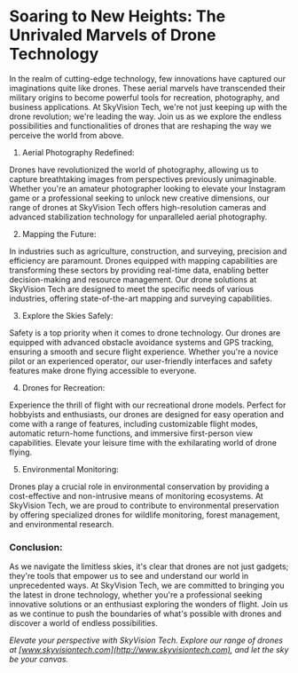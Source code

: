# Soaring to New Heights: The Unrivaled Marvels of Drone Technology

In the realm of cutting-edge technology, few innovations have captured our imaginations quite like drones. These aerial marvels have transcended their military origins to become powerful tools for recreation, photography, and business applications. At SkyVision Tech, we're not just keeping up with the drone revolution; we're leading the way. Join us as we explore the endless possibilities and functionalities of drones that are reshaping the way we perceive the world from above.

1. Aerial Photography Redefined:

Drones have revolutionized the world of photography, allowing us to capture breathtaking images from perspectives previously unimaginable. Whether you're an amateur photographer looking to elevate your Instagram game or a professional seeking to unlock new creative dimensions, our range of drones at SkyVision Tech offers high-resolution cameras and advanced stabilization technology for unparalleled aerial photography.

2. Mapping the Future:

In industries such as agriculture, construction, and surveying, precision and efficiency are paramount. Drones equipped with mapping capabilities are transforming these sectors by providing real-time data, enabling better decision-making and resource management. Our drone solutions at SkyVision Tech are designed to meet the specific needs of various industries, offering state-of-the-art mapping and surveying capabilities.

3. Explore the Skies Safely:

Safety is a top priority when it comes to drone technology. Our drones are equipped with advanced obstacle avoidance systems and GPS tracking, ensuring a smooth and secure flight experience. Whether you're a novice pilot or an experienced operator, our user-friendly interfaces and safety features make drone flying accessible to everyone.

4. Drones for Recreation:

Experience the thrill of flight with our recreational drone models. Perfect for hobbyists and enthusiasts, our drones are designed for easy operation and come with a range of features, including customizable flight modes, automatic return-home functions, and immersive first-person view capabilities. Elevate your leisure time with the exhilarating world of drone flying.

5. Environmental Monitoring:

Drones play a crucial role in environmental conservation by providing a cost-effective and non-intrusive means of monitoring ecosystems. At SkyVision Tech, we are proud to contribute to environmental preservation by offering specialized drones for wildlife monitoring, forest management, and environmental research.

### Conclusion:

As we navigate the limitless skies, it's clear that drones are not just gadgets; they're tools that empower us to see and understand our world in unprecedented ways. At SkyVision Tech, we are committed to bringing you the latest in drone technology, whether you're a professional seeking innovative solutions or an enthusiast exploring the wonders of flight. Join us as we continue to push the boundaries of what's possible with drones and discover a world of endless possibilities.

*Elevate your perspective with SkyVision Tech. Explore our range of drones at [www.skyvisiontech.com](http://www.skyvisiontech.com), and let the sky be your canvas.*
